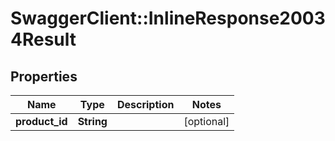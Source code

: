 # SwaggerClient::InlineResponse20034Result

## Properties
Name | Type | Description | Notes
------------ | ------------- | ------------- | -------------
**product_id** | **String** |  | [optional] 


